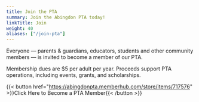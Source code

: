 ```yaml
---
title: Join the PTA
summary: Join the Abingdon PTA today!
linkTitle: Join
weight: 40
aliases: ["/join-pta"]
---
```


Everyone — parents & guardians, educators, students and other community members — is invited to become a member of our PTA.

Membership dues are $5 per adult per year. Proceeds support PTA operations, including events, grants, and scholarships.

{{< button href="https://abingdonpta.memberhub.com/store/items/717576" >}}Click Here to Become a PTA Member{{< /button >}}